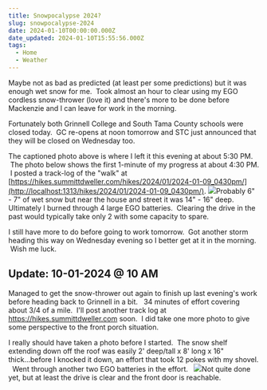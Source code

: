 ```yaml
---
title: Snowpocalypse 2024?
slug: snowpocalypse-2024
date: 2024-01-10T00:00:00.000Z
date_updated: 2024-01-10T15:55:56.000Z
tags: 
  - Home
  - Weather
---
```


Maybe not as bad as predicted (at least per some predictions) but it was enough wet snow for me.  Took almost an hour to clear using my EGO cordless snow-thrower (love it) and there's more to be done before Mackenzie and I can leave for work in the morning.  

Fortunately both Grinnell College and South Tama County schools were closed today.  GC re-opens at noon tomorrow and STC just announced that they will be closed on Wednesday too.  

The captioned photo above is where I left it this evening at about 5:30 PM.  The photo below shows the first 1-minute of my progress at about 4:30 PM.  I posted a track-log of the "walk" at [https://hikes.summittdweller.com/hikes/2024/01/2024-01-09_0430pm/](http://localhost:1313/hikes/2024/01/2024-01-09_0430pm/).
![](__GHOST_URL__/content/images/2024/01/IMG_2070.png)Probably 6" - 7" of wet snow but near the house and street it was 14" - 16" deep.
Ultimately I burned through 4 large EGO batteries.  Clearing the drive in the past would typically take only 2 with some capacity to spare.  

I still have more to do before going to work tomorrow.  Got another storm heading this way on Wednesday evening so I better get at it in the morning.  Wish me luck.

## Update: 10-01-2024 @ 10 AM

Managed to get the snow-thrower out again to finish up last evening's work before heading back to Grinnell in a bit.   34 minutes of effort covering about 3/4 of a mile.  I'll post another track log at https://hikes.summittdweller.com soon.  I did take one more photo to give some perspective to the front porch situation.  

I really should have taken a photo before I started.  The snow shelf extending down off the roof was easily 2' deep/tall x 8' long x 16" thick...before I knocked it down, an effort that took 12 pokes with my shovel.   Went through another two EGO batteries in the effort.  
![](__GHOST_URL__/content/images/2024/01/IMG_2072.png)Not quite done yet, but at least the drive is clear and the front door is reachable.
